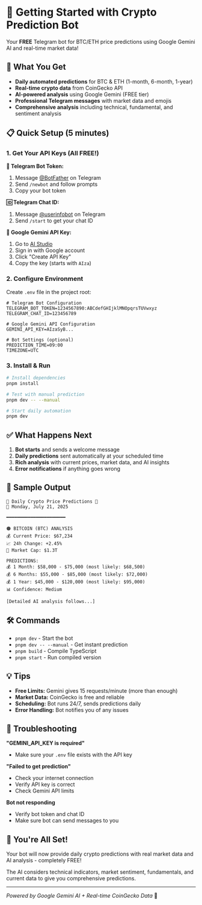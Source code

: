 # 🚀 Getting Started with Crypto Prediction Bot

Your **FREE** Telegram bot for BTC/ETH price predictions using Google Gemini AI and real-time market data!

## 🎯 What You Get

- **Daily automated predictions** for BTC & ETH (1-month, 6-month, 1-year)
- **Real-time crypto data** from CoinGecko API
- **AI-powered analysis** using Google Gemini (FREE tier)
- **Professional Telegram messages** with market data and emojis
- **Comprehensive analysis** including technical, fundamental, and sentiment analysis

## 📋 Quick Setup (5 minutes)

### 1. **Get Your API Keys** (All FREE!)

**🤖 Telegram Bot Token:**
1. Message [@BotFather](https://t.me/BotFather) on Telegram
2. Send `/newbot` and follow prompts
3. Copy your bot token

**🆔 Telegram Chat ID:**
1. Message [@userinfobot](https://t.me/userinfobot) on Telegram
2. Send `/start` to get your chat ID

**🧠 Google Gemini API Key:**
1. Go to [AI Studio](https://aistudio.google.com/app/apikey)
2. Sign in with Google account
3. Click "Create API Key" 
4. Copy the key (starts with `AIza`)

### 2. **Configure Environment**

Create `.env` file in the project root:

```env
# Telegram Bot Configuration
TELEGRAM_BOT_TOKEN=1234567890:ABCdefGHIjklMNOpqrsTUVwxyz
TELEGRAM_CHAT_ID=123456789

# Google Gemini API Configuration  
GEMINI_API_KEY=AIzaSyB...

# Bot Settings (optional)
PREDICTION_TIME=09:00
TIMEZONE=UTC
```

### 3. **Install & Run**

```bash
# Install dependencies
pnpm install

# Test with manual prediction
pnpm dev -- --manual

# Start daily automation
pnpm dev
```

## ✅ What Happens Next

1. **Bot starts** and sends a welcome message
2. **Daily predictions** sent automatically at your scheduled time
3. **Rich analysis** with current prices, market data, and AI insights
4. **Error notifications** if anything goes wrong

## 📱 Sample Output

```
🚀 Daily Crypto Price Predictions 🚀
📅 Monday, July 21, 2025

━━━━━━━━━━━━━━━━━━━━━━

🟠 BITCOIN (BTC) ANALYSIS
💰 Current Price: $67,234
📈 24h Change: +2.45%
💸 Market Cap: $1.3T

PREDICTIONS:
💰 1 Month: $58,000 - $75,000 (most likely: $68,500)
💰 6 Months: $55,000 - $85,000 (most likely: $72,000)
💰 1 Year: $45,000 - $120,000 (most likely: $95,000)
📊 Confidence: Medium

[Detailed AI analysis follows...]
```

## 🛠️ Commands

- `pnpm dev` - Start the bot
- `pnpm dev -- --manual` - Get instant prediction
- `pnpm build` - Compile TypeScript
- `pnpm start` - Run compiled version

## 💡 Tips

- **Free Limits:** Gemini gives 15 requests/minute (more than enough)
- **Market Data:** CoinGecko is free and reliable
- **Scheduling:** Bot runs 24/7, sends predictions daily
- **Error Handling:** Bot notifies you of any issues

## 🔧 Troubleshooting

**"GEMINI_API_KEY is required"**
- Make sure your `.env` file exists with the API key

**"Failed to get prediction"** 
- Check your internet connection
- Verify API key is correct
- Check Gemini API limits

**Bot not responding**
- Verify bot token and chat ID
- Make sure bot can send messages to you

## 🎉 You're All Set!

Your bot will now provide daily crypto predictions with real market data and AI analysis - completely FREE! 

The AI considers technical indicators, market sentiment, fundamentals, and current data to give you comprehensive predictions.

---

*Powered by Google Gemini AI + Real-time CoinGecko Data* 🤖
